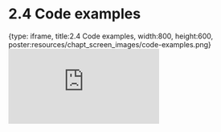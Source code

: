 # 2.4 Code examples
 
{type: iframe, title:2.4 Code examples, width:800, height:600, poster:resources/chapt_screen_images/code-examples.png}
![](http://science.c-moor.org/CURE-MicrobialMysteries/code-examples.html)
 

 
